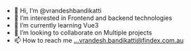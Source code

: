 - 👋 Hi, I’m @vrandeshbandikatti
- 👀 I’m interested in Frontend and backend technologies
- 🌱 I’m currently learning Vue3
- 💞️ I’m looking to collaborate on Multiple projects
- 📫 How to reach me ...vrandesh.bandikatti@findex.com.au

<!---
vrandeshbandikatti/vrandeshbandikatti is a ✨ special ✨ repository because its `README.md` (this file) appears on your GitHub profile.
You can click the Preview link to take a look at your changes.
--->
